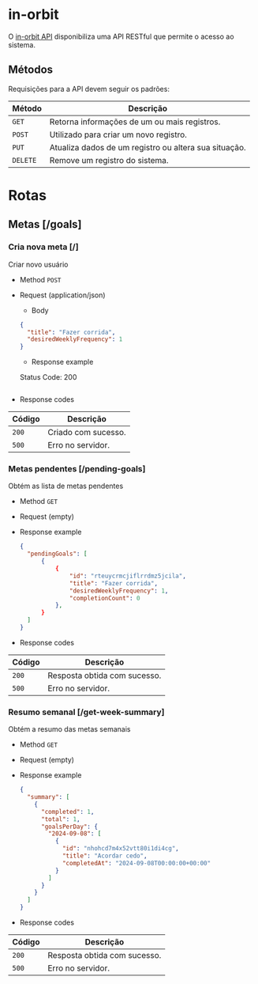 
# in-orbit

O [in-orbit API](https://github.com/rafinhaa/in-orbit-backend) disponibiliza uma API RESTful que permite o acesso ao sistema.

## Métodos

Requisições para a API devem seguir os padrões:

| Método   | Descrição                                             |
| -------- | ----------------------------------------------------- |
| `GET`    | Retorna informações de um ou mais registros.          |
| `POST`   | Utilizado para criar um novo registro.                |
| `PUT`    | Atualiza dados de um registro ou altera sua situação. |
| `DELETE` | Remove um registro do sistema.                        |

# Rotas

## Metas [/goals]

### Cria nova meta [/]

Criar novo usuário

- Method `POST`

- Request (application/json)

  - Body

  ```json
  {
    "title": "Fazer corrida",
    "desiredWeeklyFrequency": 1
  }
  ```

  - Response example

  Status Code: 200
  ```

- Response codes

| Código | Descrição                                                                         |
| ------ | --------------------------------------------------------------------------------- |
| `200`  | Criado com sucesso.                                                               |
| `500`  | Erro no servidor.                                                                 |

### Metas pendentes [/pending-goals]

Obtém as lista de metas pendentes

- Method `GET`

- Request (empty)

- Response example

  ```json
  {
    "pendingGoals": [
        {
            {
                "id": "rteuycrmcjiflrrdmz5jcila",
                "title": "Fazer corrida",
                "desiredWeeklyFrequency": 1,
                "completionCount": 0
            },  
        }
    ]
  }
  ```

- Response codes

| Código | Descrição                                                                         |
| ------ | --------------------------------------------------------------------------------- |
| `200`  | Resposta obtida com sucesso.                                                      |
| `500`  | Erro no servidor.                                                                 |


### Resumo semanal [/get-week-summary]

Obtém a resumo das metas semanais

- Method `GET`

- Request (empty)

- Response example

  ```json
  {
    "summary": [
      {
        "completed": 1,
        "total": 1,
        "goalsPerDay": {
          "2024-09-08": [
            {
              "id": "nhohcd7m4x52vtt80i1di4cg",
              "title": "Acordar cedo",
              "completedAt": "2024-09-08T00:00:00+00:00"
            }
          ]
        }
      }
    ]
  }
  ```

- Response codes

| Código | Descrição                                                                         |
| ------ | --------------------------------------------------------------------------------- |
| `200`  | Resposta obtida com sucesso.                                                      |
| `500`  | Erro no servidor.                                                                 |
